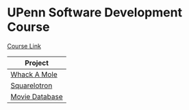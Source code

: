 # UPenn Software Development Course  

[Course Link](https://courses.edx.org/courses/course-v1:PennX+SD1x+2T2017/info)





| Project | 
| ------ | 
|[Whack A Mole](https://github.com/mihirp23/UPenn-Java-Course/tree/master/WhackAMole)|
|[Squarelotron](https://github.com/mihirp23/UPenn-Java-Course/tree/master/Squarelotron)|
|[Movie Database](https://github.com/mihirp23/UPenn-Java-Course/tree/master/MovieDB)|
